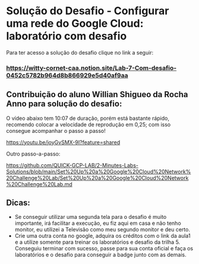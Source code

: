 # Solução do Desafio - Configurar uma rede do Google Cloud: laboratório com desafio

Para ter acesso a solução do desafio clique no link a seguir:

### https://witty-cornet-caa.notion.site/Lab-7-Com-desafio-0452c5782b964d8b866929e5d40af9aa

## Contribuição do aluno Willian Shigueo da Rocha Anno para solução do desafio:

O vídeo abaixo tem 10:07 de duração, porém está bastante rápido, recomendo colocar a velocidade de reprodução em 0,25; com isso consegue acompanhar o passo a passo!

https://youtu.be/joyGvSMX-9I?feature=shared


Outro passo-a-passo:

https://github.com/QUICK-GCP-LAB/2-Minutes-Labs-Solutions/blob/main/Set%20Up%20a%20Google%20Cloud%20Network%20Challenge%20Lab/Set%20Up%20a%20Google%20Cloud%20Network%20Challenge%20Lab.md

## Dicas:

- Se conseguir utilizar uma segunda tela para o desafio é muito importante, irá facilitar a execução, eu fiz aqui em casa e não tenho monitor, eu utilizei a Televisão como meu segundo monitor e deu certo.
- Crie uma outra conta no google, adquira os créditos com o link da aula1 e a utilize somente para treinar os laboratórios e desafio da trilha 5. Conseguiu terminar com sucesso, passe para sua conta oficial e faça os laboratórios e o desafio para conseguir a badge junto com as demais.
